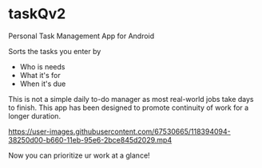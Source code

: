 # taskQv2

Personal Task Management App for Android 

Sorts the tasks you enter by 
 * Who is needs
 * What it's for
 * When it's due

This is not a simple daily to-do manager as most real-world jobs take days to finish.
This app has been designed to promote continuity of work for a longer duration.

https://user-images.githubusercontent.com/67530665/118394094-38250d00-b660-11eb-95e6-2bce845d2029.mp4

Now you can prioritize ur work at a glance!
